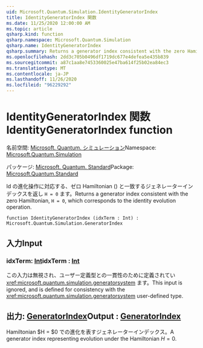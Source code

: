 ```yaml
---
uid: Microsoft.Quantum.Simulation.IdentityGeneratorIndex
title: IdentityGeneratorIndex 関数
ms.date: 11/25/2020 12:00:00 AM
ms.topic: article
qsharp.kind: function
qsharp.namespace: Microsoft.Quantum.Simulation
qsharp.name: IdentityGeneratorIndex
qsharp.summary: Returns a generator index consistent with the zero Hamiltonian, `H = 0`, which corresponds to the identity evolution operation.
ms.openlocfilehash: 2dd3c705b0496df1719dc677e4defea5e435b839
ms.sourcegitcommit: a87c1aa8e7453360025e47ba614f25b02ea84ec3
ms.translationtype: MT
ms.contentlocale: ja-JP
ms.lasthandoff: 11/26/2020
ms.locfileid: "96229292"
---
```

# <a name="identitygeneratorindex-function"></a><span data-ttu-id="86d23-102">IdentityGeneratorIndex 関数</span><span class="sxs-lookup"><span data-stu-id="86d23-102">IdentityGeneratorIndex function</span></span>

<span data-ttu-id="86d23-103">名前空間: [Microsoft. Quantum. シミュレーション](xref:Microsoft.Quantum.Simulation)</span><span class="sxs-lookup"><span data-stu-id="86d23-103">Namespace: [Microsoft.Quantum.Simulation](xref:Microsoft.Quantum.Simulation)</span></span>

<span data-ttu-id="86d23-104">パッケージ: [Microsoft. Quantum. Standard](https://nuget.org/packages/Microsoft.Quantum.Standard)</span><span class="sxs-lookup"><span data-stu-id="86d23-104">Package: [Microsoft.Quantum.Standard](https://nuget.org/packages/Microsoft.Quantum.Standard)</span></span>


<span data-ttu-id="86d23-105">Id の進化操作に対応する、ゼロ Hamiltonian () と一致するジェネレーターインデックスを返し `H = 0` ます。</span><span class="sxs-lookup"><span data-stu-id="86d23-105">Returns a generator index consistent with the zero Hamiltonian, `H = 0`, which corresponds to the identity evolution operation.</span></span>

```qsharp
function IdentityGeneratorIndex (idxTerm : Int) : Microsoft.Quantum.Simulation.GeneratorIndex
```


## <a name="input"></a><span data-ttu-id="86d23-106">入力</span><span class="sxs-lookup"><span data-stu-id="86d23-106">Input</span></span>

### <a name="idxterm--int"></a><span data-ttu-id="86d23-107">idxTerm: [Int](xref:microsoft.quantum.lang-ref.int)</span><span class="sxs-lookup"><span data-stu-id="86d23-107">idxTerm : [Int](xref:microsoft.quantum.lang-ref.int)</span></span>

<span data-ttu-id="86d23-108">この入力は無視され、ユーザー定義型との一貫性のために定義されてい <xref:microsoft.quantum.simulation.generatorsystem> ます。</span><span class="sxs-lookup"><span data-stu-id="86d23-108">This input is ignored, and is defined for consistency with the <xref:microsoft.quantum.simulation.generatorsystem> user-defined type.</span></span>



## <a name="output--generatorindex"></a><span data-ttu-id="86d23-109">出力: [GeneratorIndex](xref:Microsoft.Quantum.Simulation.GeneratorIndex)</span><span class="sxs-lookup"><span data-stu-id="86d23-109">Output : [GeneratorIndex](xref:Microsoft.Quantum.Simulation.GeneratorIndex)</span></span>

<span data-ttu-id="86d23-110">Hamiltonian $H = $0 での進化を表すジェネレーターインデックス。</span><span class="sxs-lookup"><span data-stu-id="86d23-110">A generator index representing evolution under the Hamiltonian $H = 0$.</span></span>